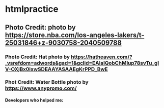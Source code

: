 # htmlpractice
## Photo Credit: photo by https://store.nba.com/los-angeles-lakers/t-25031846+z-9030758-2040509788

### Photo Credit: Hat photo by https://hatheaven.com/?_vsrefdom=adwords&gad=1&gclid=EAIaIQobChMIup78svTu_gIV-OXjBx0ixwSDEAAYASAAEgKrPPD_BwE

### Phot Credit: Water Bottle photo by https://www.anypromo.com/

#### Developers who helped me: 